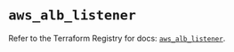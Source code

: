 # `aws_alb_listener`

Refer to the Terraform Registry for docs: [`aws_alb_listener`](https://registry.terraform.io/providers/hashicorp/aws/5.82.2/docs/resources/alb_listener).

